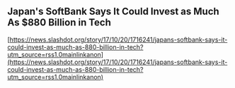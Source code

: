 ## Japan's SoftBank Says It Could Invest as Much As $880 Billion in Tech
  
  [https://news.slashdot.org/story/17/10/20/1716241/japans-softbank-says-it-could-invest-as-much-as-880-billion-in-tech?utm_source=rss1.0mainlinkanon](https://news.slashdot.org/story/17/10/20/1716241/japans-softbank-says-it-could-invest-as-much-as-880-billion-in-tech?utm_source=rss1.0mainlinkanon)